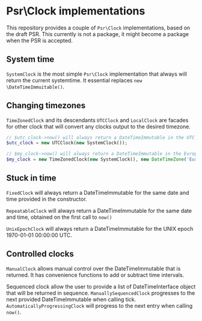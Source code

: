 # Psr\Clock implementations

This repository provides a couple of `Psr\Clock` implementations, based on the draft PSR. This currently is not a package, it might become a package when the PSR is accepted.

## System time

`SystemClock` is the most simple `Psr\Clock` implementation that always will return the current systemtime. It essential replaces `new \DateTimeImmuitable()`.

## Changing timezones

`TimeZonedClock` and its descendants `UTCClock` and `LocalClock` are facades for other clock that will convert any clocks output to the desired timezone.

```php
// $utc_clock->now() will always return a DateTimeImmutable in the UTC timezone
$utc_clock = new UTCClock(new SystemClock());

// $my_clock->now() will always return a DateTimeImmutable in the Europe/Amsterdam timezone
$my_clock = new TimeZonedClock(new SystemClock(), new DateTimeZone('Europe/Amsterdam'));
```

## Stuck in time
`FixedClock` will always return a DateTimeImmutable for the same date and time provided in the constructor.

`RepeatableClock` will always return a DateTimeImmutable for the same date and time, obtained on the first call to `now()`

`UnixEpochClock` will always return a DateTimeImmutable for the UNIX epoch 1970-01-01 00:00:00 UTC.


## Controlled clocks
`ManualClock` allows manual control over the DateTimeImmutable that is returned. It has convenience functions to add or subtract time intervals.

Sequenced clock allow the user to provide a list of DateTimeInterface object that will be returned in sequence. `ManuallySequencedClock` progresses to the next provided DateTimeImmutable when calling tick. `AutomaticallyProgressingClock` will progress to the next entry when calling `now()`.


